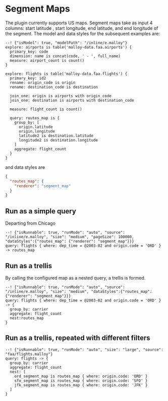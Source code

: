 # Segment Maps

The plugin currently supports US maps. Segment maps take as input 4 columns: start latitude , start longitude, end latitude, and  end longitude of the segment.  The model and data styles for the subsequent examples are:

```malloy
--! {"isModel": true, "modelPath": "/inline/e.malloy"}
explore: airports is table('malloy-data.faa.airports') {
  primary_key: code
  dimension: name is concat(code, ' - ', full_name)
  measure: airport_count is count()
}

explore: flights is table('malloy-data.faa.flights') {
  primary_key: id2
  rename: origin_code is origin
  rename: destination_code is destination

  join_one: origin is airports with origin_code
  join_one: destination is airports with destination_code

  measure: flight_count is count()

  query: routes_map is {
    group_by: [
      origin.latitude
      origin.longitude
      latitude2 is destination.latitude
      longitude2 is destination.longitude
    ]
    aggregate: flight_count
  }
}

```

and data styles are
```json
{
  "routes_map": {
    "renderer": "segment_map"
  }
}
```
## Run as a simple query
Departing from Chicago

```malloy
--! {"isRunnable": true, "runMode": "auto", "source": "/inline/e.malloy", "size": "medium", "pageSize": 100000, "dataStyles":{"routes_map": {"renderer": "segment_map"}}}
query: flights { where: dep_time = @2003-02 and origin.code = 'ORD' } -> routes_map
```

## Run as a trellis
By calling the configured map as a nested query, a trellis is formed.

```malloy
--! {"isRunnable": true, "runMode": "auto", "source": "/inline/e.malloy", "size": "medium", "dataStyles":{"routes_map": {"renderer": "segment_map"}}}
query: flights { where: dep_time = @2003-02 and origin.code = 'ORD' } -> {
  group_by: carrier
  aggregate: flight_count
  nest:routes_map
}
```

## Run as a trellis, repeated with different filters

```malloy
--! {"isRunnable": true, "runMode": "auto", "size": "large", "source": "faa/flights.malloy"}
query: flights -> {
  group_by: carrier
  aggregate: flight_count
  nest: [
    ord_segment_map is routes_map { where: origin.code: 'ORD' }
    sfo_segment_map is routes_map { where: origin.code: 'SFO' }
    jfk_segment_map is routes_map { where: origin.code: 'JFK' }
  ]
}

```
